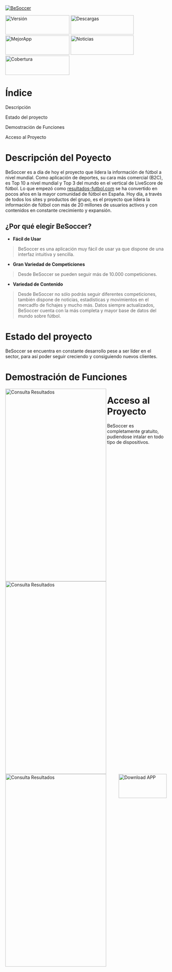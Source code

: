 <a href="https://es.besoccer.com/">
      <img src="https://company.besoccer.com/img/imagotipo/logo-besoccer.svg?v=1"  alt="BeSoccer">
</a>

<a href="https://x.com/besoccer_es"><img src="https://img.shields.io/badge/Version-7.8-blue" width="200" height="60" alt="Versión" /></a>
<a href="https://x.com/besoccer_es"><img src="https://img.shields.io/badge/Descargas-%2B10M-green" width="197" height="60" alt="Descargas"/></a>
<a href="https://x.com/besoccer_es"><img src="https://img.shields.io/badge/Mejor%20App-2016-pink" width="200" height="60" alt="MejorApp" /></a>
<a href="https://x.com/besoccer_es"><img src="https://img.shields.io/badge/Noticias%20A%C3%B1o-%2B250k-purple" width="197" height="60" alt="Noticias" /></a>
<a href="https://x.com/besoccer_es"><img src="https://img.shields.io/badge/Cobertura-%2B24%2F7-yellow" width="200" height="60" alt="Cobertura" /></a>

# Índice   

Descripción

Estado del proyecto

Demostración de Funciones

Acceso al Proyecto


# Descripción del Poyecto

BeSoccer es a día de hoy el proyecto que lidera la información de fútbol a nivel mundial. Como aplicación de deportes, su cara más comercial (B2C), es Top 10 a nivel mundial y Top 3 del mundo en el vertical de LiveScore de fútbol. Lo que empezó como [resultados-futbol.com](https://www.resultados-futbol.com/) se ha convertido en pocos años en la mayor comunidad de fútbol en España. Hoy día, a través de todos los sites y productos del grupo, es el proyecto que lidera la información de fútbol con más de 20 millones de usuarios activos y con contenidos en constante crecimiento y expansión.

## ¿Por qué elegir BeSoccer?

- **Fácil de Usar**

> BeSoccer es una aplicación muy fácil de usar ya que dispone de una interfaz intuitiva y sencilla.

- **Gran Variedad de Competiciones**

> Desde BeSoccer se pueden seguir más de 10.000 competiciones.

- **Variedad de Contenido**

> Desde BeSoccer no sólo podrás seguir diferentes competiciones, también dispone de noticias, estadísticas y movimientos en el mercadfo de fichajes y mucho más. Datos siempre actualizados, BeSoccer cuenta con la más completa y mayor base de datos del mundo sobre fútbol.

# Estado del proyecto

BeSoccer se encuentra en constante desarrollo pese a ser líder en el sector, para así poder seguir creciendo y consiguiendo nuevos clientes. 

# Demostración de Funciones

<a href="https://x.com/besoccer_es"><img src="https://company.besoccer.com/img/screen-app/screen01_es.webp"  align="left" alt="Consulta Resultados" width="315" height="600"/></a>
<a href="https://x.com/besoccer_es"><img src="https://company.besoccer.com/img/screen-app/screen03_es.webp"  align="left" alt="Consulta Resultados" width="315" height="600"/></a>
<a href="https://x.com/besoccer_es"><img src="https://company.besoccer.com/img/screen-app/screen04_es.webp"  align="left" alt="Consulta Resultados" width="315" height="600"/></a>


# Acceso al Proyecto

BeSoccer es completamente gratuito, pudiendose intalar en todo tipo de dispositivos.

<a href="https://play.google.com/store/apps/details?id=com.resultadosfutbol.mobile&referrer=utm_source%3Dlanding_es%26utm_medium%3Dboton_descarga"><img src="https://company.besoccer.com/img/app-google.png" width="150" height="75" align="right" alt="Download APP" /></a>


